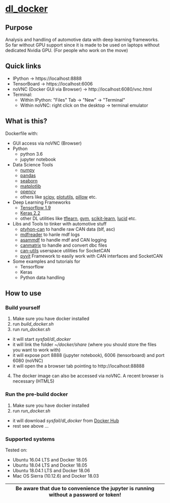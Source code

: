 # [dl_docker](https://hub.docker.com/r/sysfail/dl_docker/)
## Purpose
Analysis and handling of automotive data with deep learning frameworks. So far without GPU support since it is made to be used on laptops without dedicated Nvidia GPU. (For people who work on the move)
## Quick links
- IPython -> https://localhost:8888
- TensorBoard -> https://localhost:6006
- noVNC (Docker GUI via Browser) -> http://localhost:6080/vnc.html
- Terminal:
  - Within IPython: "Files" Tab -> "New" -> "Terminal"
  - Within noVNC: right click on the desktop -> terminal emulator
## What is this?
Dockerfile with:
  - GUI access via noVNC (Browser)
  - Python
    - python 3.6
    - jupyter notebook
  - Data Science Tools
    - [numpy](https://github.com/numpy/numpy)
    - [pandas](https://pandas.pydata.org/)
    - [seaborn](https://seaborn.pydata.org/)
    - [matplotlib](https://matplotlib.org/)
    - [opencv](https://opencv.org/)
    - others like [scipy](https://github.com/scipy/scipy), [plotutils](https://www.gnu.org/software/plotutils/), [pillow](https://pillow.readthedocs.io/en/5.2.x/) etc.
  - Deep Learning Frameworks
    - [Tensorflow 1.9](https://github.com/tensorflow/tensorflow)
    - [Keras 2.2](https://keras.io/)
    - other DL utilities like [tflearn](https://github.com/tflearn/tflearn), [gym](https://github.com/openai/gym), [scikit-learn](https://github.com/scikit-learn/scikit-learn), [lucid](https://github.com/tensorflow/lucid) etc.
  - Libs and Tools to tinker with automotive stuff
    - [ptyhon-can](https://github.com/hardbyte/python-can) to handle raw CAN data (blf, asc)
    - [mdfreader](https://github.com/ratal/mdfreader) to hanle mdf logs
    - [asammdf](http://asammdf.readthedocs.io/) to handle mdf and CAN logging
    - [canmatrix](https://github.com/ebroecker/canmatrix) to handle and convert dbc files
    - [can-utils](https://github.com/linux-can/can-utils) userspace utilities for SocketCAN
    - [pyvit](https://github.com/linklayer/pyvit) Framework to easily work with CAN interfaces and SocketCAN
  - Some examples and tutorials for
    - Tensorflow
    - Keras
    - Python data handling
## How to use
### Build yourself
1. Make sure you have docker installed
2. run *build_docker.sh*
3. run *run_docker.sh*
  - it will start *sysfail/dl_docker*
  - it will link the folder *~/docker/share* (where you should store the files you want to work with)
  - it will expose port 8888 (jupyter notebook), 6006 (tensorboard) and port 6080 (noVNC)
  - it will open the a browser tab pointing to http://localhost:88888
4. The docker image can also be accessed via noVNC. A recent browser is necessary (HTML5)
### Run the pre-build docker
1. Make sure you have docker installed
2. run *run_docker.sh*
  - it will download *sysfail/dl_docker* from [Docker Hub](https://hub.docker.com/r/sysfail/dl_docker/)
  - rest see above ...

### Supported systems
Tested on:
- Ubuntu 16.04 LTS and Docker 18.05
- Ubuntu 18.04 LTS and Docker 18.05
- Ubuntu 18.04.1 LTS and Docker 18.06
- Mac OS Sierra (10.12.6) and Docker 18.03

| **Be aware that due to convenience the jupyter is running without a password or token!** |
|------------------------------------------------------------------------------------------|
